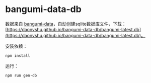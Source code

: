 # bangumi-data-db

数据来自 [bangumi-data](https://github.com/bangumi-data/bangumi-data)，自动创建sqlite数据库文件，下载：[https://daonvshu.github.io/bangumi-data-db/bangumi-latest.db](https://daonvshu.github.io/bangumi-data-db/bangumi-latest.db)。

安装依赖：

```bash
npm install
```

运行：

```bash
npm run gen-db 
```